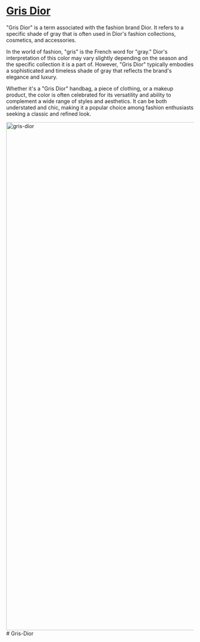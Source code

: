 # [Gris Dior](https://grisdior.vercel.app/)

"Gris Dior" is a term associated with the fashion brand Dior. It refers to a specific shade of gray that is often used in Dior's fashion collections, cosmetics, and accessories.

In the world of fashion, "gris" is the French word for "gray." Dior's interpretation of this color may vary slightly depending on the season and the specific collection it is a part of. However, "Gris Dior" typically embodies a sophisticated and timeless shade of gray that reflects the brand's elegance and luxury.

Whether it's a "Gris Dior" handbag, a piece of clothing, or a makeup product, the color is often celebrated for its versatility and ability to complement a wide range of styles and aesthetics. It can be both understated and chic, making it a popular choice among fashion enthusiasts seeking a classic and refined look.

<img width="1365" alt="gris-dior" src="https://github.com/VitaliPri/Gris-Dior/assets/101225909/e79a3745-1d14-476c-a92d-26718b7ad69b">
# Gris-Dior
